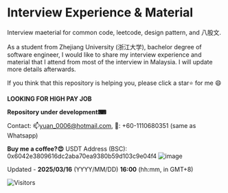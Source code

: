 # Interview Experience & Material
Interview maeterial for common code, leetcode, design pattern, and 八股文.

As a student from Zhejiang University (浙江大学), bachelor degree of software engineer, I would like to share my interview experience and material that I attend from most of the interview in Malaysia. I will update more details afterwards.

If you think that this repository is helping you, please click a star⭐ for me :smile:

**LOOKING FOR HIGH PAY JOB**

**Repository under development⌨**

Contact: 📫yuan_0006@hotmail.com, 📱: +60-1110680351 (same as Whatsapp)

**Buy me a coffee?😍**
USDT Address (BSC): 0x6042e3809616dc2aba70ea9380b59d103c9e04f4
![image](https://github.com/user-attachments/assets/a4a79c3f-c9a2-4013-9aa9-7eb4cd303a22)


Updated - **2025/03/16** (YYYY/MM/DD) **16:00** (hh:mm, in GMT+8)

![Visitors](https://api.visitorbadge.io/api/daily?path=https%3A%2F%2Fgithub.com%2FWest-Circle%2FInterviewMaterial&label=Visitor%20Today&countColor=%23ba68c8)
